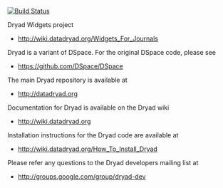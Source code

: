 
[![Build Status](https://travis-ci.org/rnathanday/dryad-widgets.svg?branch=master)](https://travis-ci.org/rnathanday/dryad-widgets)

Dryad Widgets project
 - http://wiki.datadryad.org/Widgets_For_Journals

Dryad is a variant of DSpace. For the original DSpace code, please see
 - https://github.com/DSpace/DSpace

The main Dryad repository is available at
 - http://datadryad.org

Documentation for Dryad is available on the Dryad wiki
 - http://wiki.datadryad.org

Installation instructions for the Dryad code are available at
 - http://wiki.datadryad.org/How_To_Install_Dryad

Please refer any questions to the Dryad developers mailing list at
 - http://groups.google.com/group/dryad-dev


